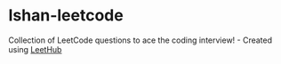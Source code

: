 # Ishan-leetcode
Collection of LeetCode questions to ace the coding interview! - Created using [LeetHub](https://github.com/QasimWani/LeetHub)
